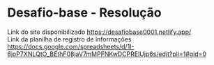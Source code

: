 # Desafio-base - Resolução
Link do site disponibilizado https://desafiobase0001.netlify.app/ <br>
Link da planilha de registro de informações https://docs.google.com/spreadsheets/d/1I-6joP7XNLQtO_BEthF08jaV7mMPFNKwDCPRElUjp6s/edit?pli=1#gid=0
